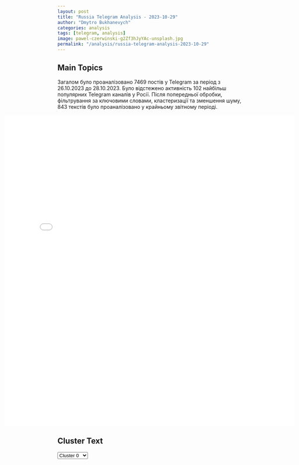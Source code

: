```yaml
---
layout: post
title: "Russia Telegram Analysis - 2023-10-29"
author: "Dmytro Bukhanevych"
categories: analysis
tags: [telegram, analysis]
image: pawel-czerwinski-g2Zf3hJyYAc-unsplash.jpg
permalink: "/analysis/russia-telegram-analysis-2023-10-29"
---
```

<style>
    /* Adjusting iframe-container styles */
    .wide-iframe-container {
        width: calc(100% + 30vw);  /* Extending the width */
        margin-left: -15vw;       /* Negative margin to push to the left */
        overflow: hidden;         /* In case the iframe content spills over */
    }
    .wide-iframe-container iframe {
        width: 100%;  /* Making the iframe take the full width of its container */
        border: none; /* Removing any borders from the iframe */
    }
    /* Toggle mechanism */
    .hidden {
        display: none;
    }
    .show-content-target:checked + .show-content {
        display: block;
    }
</style>
<h2>Main Topics</h2>
<p>Загалом було проаналізовано 7469 постів у Telegram за період з 26.10.2023 до 28.10.2023. Було відстежено активність 102 найбільш популярних Telegram каналів у Росії. Після попередньої обробки, фільтрування за ключовими словами, кластеризації та зменшення шуму, 843 текстів було проаналізовано у крайньому звітному періоді.</p>
<!-- Embedding Main Plotly Visualization -->
<div class="wide-iframe-container">
    <iframe src="{{site.baseurl}}/visualizations/2023-10-29/fig_topics_time.html" height="850"></iframe>
</div>
<h2>Cluster Text</h2>
<!-- Dropdown to select a cluster -->
<select id="clusterSelector" onchange="displayClusterText()">
<option value="0">Cluster 0</option><option value="1">Cluster 1</option><option value="2">Cluster 2</option><option value="3">Cluster 3</option><option value="4">Cluster 4</option><option value="5">Cluster 5</option><option value="6">Cluster 6</option><option value="7">Cluster 7</option><option value="8">Cluster 8</option><option value="9">Cluster 9</option><option value="10">Cluster 10</option><option value="11">Cluster 11</option><option value="12">Cluster 12</option><option value="13">Cluster 13</option>
</select>
<!-- Display area for the selected cluster's text -->
<div id="clusterTextDisplay" class="hidden"></div>
<script type="text/javascript">
    var clusterDetails = {"0": "<b>Total Posts:</b> 148<br><b>Date:</b> 2023-10-28 15:43:06+00:00<br><b>Author:</b> swodki<br><b>Link:</b> https://t.me/s/swodki/316280<br><b>Subscribers:</b> 261200<br><b>Text:</b> \u0422\u0435\u043a\u0441\u0442: \ud83c\uddfa\ud83c\udde6\u2694\ufe0f\ud83c\uddf7\ud83c\uddfa \u0411\u043e\u0438 \u0443 \u0420\u0430\u0431\u043e\u0442\u0438\u043d\u043e: \u0430\u0440\u043c\u0438\u044f \u0420\u043e\u0441\u0441\u0438\u0438 \u043e\u0442\u0440\u0430\u0436\u0430\u0435\u0442 \u043d\u0430\u0441\u0442\u0443\u043f\u043b\u0435\u043d\u0438\u0435 \u0432\u0440\u0430\u0433\u0430\u27a8 \u0412\u0421\u0423 \u043f\u0440\u0438 \u043f\u043e\u0434\u0434\u0435\u0440\u0436\u043a\u0435 \u0430\u0440\u0442\u0438\u043b\u043b\u0435\u0440\u0438\u0438 \u043f\u0440\u043e\u0434\u043e\u043b\u0436\u0430\u044e\u0442 \u0430\u0442\u0430\u043a\u0438 \u043d\u0430 \u043d\u0430\u0448\u0438 \u043f\u043e\u0437\u0438\u0446\u0438\u0438 \u0432 \u0440\u0430\u0439\u043e\u043d\u0435 \u0420\u0430\u0431\u043e\u0442\u0438\u043d\u043e. \u27a8 \u041f\u0440\u043e\u0442\u0438\u0432\u043d\u0438\u043a \u0441\u0435\u0433\u043e\u0434\u043d\u044f \u0441\u043d\u043e\u0432\u0430 \u0434\u0435\u0439\u0441\u0442\u0432\u0443\u0435\u0442 \u0432 \u043e\u0441\u043d\u043e\u0432\u043d\u043e\u043c \u043c\u0430\u043b\u044b\u043c\u0438 \u0433\u0440\u0443\u043f\u043f\u0430\u043c\u0438 \u043f\u0440\u0438 \u043f\u043e\u0434\u0434\u0435\u0440\u0436\u043a\u0435 \u0430\u0440\u0442\u0438\u043b\u043bt\u0440\u0438\u0438 \u0438 \u0431\u0440\u043e\u043d\u0435\u0442\u0435\u0445\u043d\u0438\u043a\u0438, \u043f\u043e\u0441\u044b\u043b\u0430\u044f \u0448\u0442\u0443\u0440\u043c\u043e\u0432\u0438\u043a\u043e\u0432 \u0432 \u0430\u0442\u0430\u043a\u0443 \u043d\u0430 \u043e\u043a\u043e\u043f\u044b \u043f\u043e\u043b\u043a\u043e\u0432 \u042e\u0412\u041e.\u27a8 \u0411\u043e\u0438 \u043d\u0435 \u043f\u0440\u0435\u043a\u0440\u0430\u0449\u0430\u044e\u0442\u0441\u044f, \u043f\u043e\u0434\u0440\u043e\u0431\u043d\u0435\u0435 \u0440\u0430\u0441\u0441\u043a\u0430\u0436\u0435\u043c \u0432 \u0431\u043b\u0438\u0436\u0430\u0439\u0448\u0435\u0439 \u0441\u0432\u043e\u0434\u043a\u0435.\u27a8 \u0412 \u0440\u0430\u0439\u043e\u043d\u0435 \u041d\u043e\u0432\u043e\u043f\u0440\u043e\u043a\u043e\u043f\u043e\u0432\u043a\u0438 \u0438 \u0412\u0435\u0440\u0431\u043e\u0432\u043e\u0433\u043e \u0442\u0430\u043a\u0436\u0435 \u0431\u043e\u0438 \u0441 \u043c\u0430\u043b\u044b\u043c\u0438 \u0448\u0442\u0443\u0440\u043c\u043e\u0432\u044b\u043c\u0438 \u0433\u0440\u0443\u043f\u043f\u0430\u043c\u0438 \u0412\u0421\u0423, \u043d\u0430\u0448\u0438 \u043c\u043e\u0442\u043e\u0441\u0442\u0440\u0435\u043b\u043a\u0438 \u0438 \u0434\u0435\u0441\u0430\u043d\u0442 \u043e\u0442\u0440\u0430\u0436\u0430\u044e\u0442 \u0430\u0442\u0430\u043a\u0438.", "1": "<b>Total Posts:</b> 16<br><b>Date:</b> 2023-10-28 03:40:08+00:00<br><b>Author:</b> swodki<br><b>Link:</b> https://t.me/s/swodki/316103<br><b>Subscribers:</b> 261200<br><b>Text:</b> \u0422\u0435\u043a\u0441\u0442: \u041a 25 \u0433\u043e\u0434\u0430\u043c \u043a\u043e\u043b\u043e\u043d\u0438\u0438 \u0441\u0442\u0440\u043e\u0433\u043e\u0433\u043e \u0440\u0435\u0436\u0438\u043c\u0430 \u043f\u0440\u0438\u0433\u043e\u0432\u043e\u0440\u0438\u043b\u0438 \u0441\u0430\u043d\u0438\u0442\u0430\u0440\u0430 \u0437\u0430\u043f\u0440\u0435\u0449\u0451\u043d\u043d\u043e\u0433\u043e \u043d\u0430\u0446\u0431\u0430\u0442\u0430 \u00ab\u0410\u0437\u043e\u0432\u00bb, \u043a\u043e\u0442\u043e\u0440\u044b\u0439 \u0440\u0430\u0441\u0441\u0442\u0440\u0435\u043b\u044f\u043b \u043c\u0438\u0440\u043d\u043e\u0433\u043e \u0436\u0438\u0442\u0435\u043b\u044f \u041c\u0430\u0440\u0438\u0443\u043f\u043e\u043b\u044f.\u041f\u0440\u043e\u0448\u043b\u043e\u0439 \u0432\u0435\u0441\u043d\u043e\u0439 \u0415\u0432\u0433\u0435\u043d\u0438\u0439 \u0421\u0430\u0432\u0435\u043b\u044c\u0435\u0432 \u0443\u0431\u0438\u043b \u0431\u0435\u0437\u043e\u0440\u0443\u0436\u043d\u043e\u0433\u043e \u043c\u0443\u0436\u0447\u0438\u043d\u0443: \u0432 \u0412\u0421\u0423 \u0441\u043e\u043e\u0431\u0449\u0438\u043b\u0438, \u0447\u0442\u043e \u043e\u043d \u044f\u043a\u043e\u0431\u044b \u0437\u0430\u043d\u0438\u043c\u0430\u0435\u0442\u0441\u044f \u043a\u043e\u0440\u0440\u0435\u043a\u0442\u0438\u0440\u043e\u0432\u043a\u043e\u0439 \u043e\u0433\u043d\u044f \u0438 \u0441\u0431\u043e\u0440\u043e\u043c \u0438\u043d\u0444\u043e\u0440\u043c\u0430\u0446\u0438\u0438 \u0434\u043b\u044f \u0412\u0421 \u0420\u0424.\u00ab\u042f \u0432\u044b\u043f\u043e\u043b\u043d\u0438\u043b \u043f\u0440\u0438\u043a\u0430\u0437 \u0438 \u043e\u0442\u043a\u0440\u044b\u043b \u043f\u043e \u043d\u0435\u043c\u0443 \u043e\u0433\u043e\u043d\u044c, \u043d\u0430\u0432\u0441\u043a\u0438\u0434\u043a\u0443 \u0442\u0440\u0438 \u2014 \u043f\u044f\u0442\u044c \u0432\u044b\u0441\u0442\u0440\u0435\u043b\u043e\u0432\u00bb, \u2014 \u0441\u043a\u0430\u0437\u0430\u043b \u0421\u0430\u0432\u0435\u043b\u044c\u0435\u0432.\u0411\u043e\u0435\u0432\u0438\u043a \u0441\u0432\u043e\u044e \u0432\u0438\u043d\u0443 \u043f\u0440\u0438\u0437\u043d\u0430\u043b \u0438 \u0440\u0430\u0441\u043a\u0430\u044f\u043b\u0441\u044f.\ud83d\udfe9 RT \u043d\u0430 \u0440\u0443\u0441\u0441\u043a\u043e\u043c", "2": "<b>Total Posts:</b> 126<br><b>Date:</b> 2023-10-28 08:58:55+00:00<br><b>Author:</b> epoddubny<br><b>Link:</b> https://t.me/s/epoddubny/17911<br><b>Subscribers:</b> 776500<br><b>Text:</b> \u0422\u0435\u043a\u0441\u0442: \u041d\u0435 \u043f\u043e\u043b\u043d\u043e\u0446\u0435\u043d\u043d\u0430\u044f \u043d\u0430\u0437\u0435\u043c\u043d\u0430\u044f \u043e\u043f\u0435\u0440\u0430\u0446\u0438\u044f, \u0430 \u043d\u043e\u0432\u044b\u0439, \u0431\u043e\u043b\u0435\u0435 \u043c\u0430\u0441\u0448\u0442\u0430\u0431\u043d\u044b\u0439, \u0440\u0435\u0439\u0434 \u0432\u0433\u043b\u0443\u0431\u044c \u0442\u0435\u0440\u0440\u0438\u0442\u043e\u0440\u0438\u0438 \u0413\u0430\u0437\u044b, - \u0442\u0430\u043a \u0430\u0440\u043c\u0438\u044f \u043e\u0431\u043e\u0440\u043e\u043d\u044b \u0418\u0437\u0440\u0430\u0438\u043b\u044f \u043e\u0445\u0430\u0440\u0430\u043a\u0442\u0435\u0440\u0438\u0437\u043e\u0432\u0430\u043b\u0430 \u0441\u0432\u043e\u0438 \u0434\u0435\u0439\u0441\u0442\u0432\u0438\u044f \u043c\u0438\u043d\u0443\u0432\u0448\u0435\u0439 \u043d\u043e\u0447\u044c\u044e. \u041d\u0430 \u0443\u0434\u0430\u0447\u0443? \u041d\u0430 \u0441\u0430\u043c\u043e\u043c \u0434\u0435\u043b\u0435 \u0438\u0437\u0440\u0430\u0438\u043b\u044c\u0442\u044f\u043d\u0435 \u043f\u0440\u043e\u0432\u0435\u043b\u0438 \u0440\u0430\u0437\u0432\u0435\u0434\u043a\u0443 \u0431\u043e\u0435\u043c \u0441 \u0433\u043e\u0442\u043e\u0432\u043d\u043e\u0441\u0442\u044c\u044e \u0440\u0430\u0437\u0432\u0438\u0432\u0430\u0442\u044c \u0443\u0441\u043f\u0435\u0445. \u041d\u043e \u0441\u0443\u0434\u044f \u043f\u043e \u043d\u043e\u0432\u043e\u0439 \u0438\u043d\u0444\u043e\u0440\u043c\u0430\u0446\u0438\u0438 \u0443\u0441\u043f\u0435\u0445\u0430 \u043d\u0435 \u0431\u044b\u043b\u043e. \u0412\u0441\u0435 \u043e\u0433\u043d\u0435\u0432\u043e\u0435 \u0432\u043e\u0437\u0434\u0435\u0439\u0441\u0442\u0432\u0438\u0435 \u0422\u0435\u043b\u044c-\u0410\u0432\u0438\u0432\u0430 \u043f\u043e\u0441\u043b\u0435\u0434\u043d\u0438\u0445 \u043d\u0435\u0434\u0435\u043b\u044c \u043d\u0430\u043d\u0435\u0441\u043b\u043e \u043e\u0433\u0440\u043e\u043c\u043d\u044b\u0439 \u0443\u0449\u0435\u0440\u0431 \u043f\u0430\u043b\u0435\u0441\u0442\u0438\u043d\u0446\u0430\u043c, \u043d\u043e \u043d\u0435 \u043b\u0438\u0448\u0438\u043b\u043e \u0431\u043e\u0435\u0432\u043e\u0433\u043e \u043f\u043e\u0442\u0435\u043d\u0446\u0438\u0430\u043b\u0430 \u0425\u0410\u041c\u0410\u0421. \u041d\u0430 \u043a\u0430\u0434\u0440\u0430\u0445, \u0440\u0430\u0441\u043f\u0440\u043e\u0441\u0442\u0440\u0430\u043d\u0451\u043d\u043d\u044b\u0445 \u0426\u0410\u0425\u0410\u041b, - \u0442\u0430\u043d\u043a\u0438 \u0438 \u0431\u0440\u043e\u043d\u0435\u0442\u0435\u0445\u043d\u0438\u043a\u0430, \u0433\u043e\u0442\u043e\u0432\u044b\u0435 \u0432\u043e\u0439\u0442\u0438 \u043d\u0430 \u0442\u0435\u0440\u0440\u0438\u0442\u043e\u0440\u0438\u044e \u0430\u043d\u043a\u043b\u0430\u0432\u0430. \u0420\u0443\u043a\u043e\u0432\u043e\u0434\u0441\u0442\u0432\u043e \u0434\u0432\u0438\u0436\u0435\u043d\u0438\u044f \u0425\u0410\u041c\u0410\u0421 \u0443\u0442\u0432\u0435\u0440\u0436\u0434\u0430\u0435\u0442, \u0447\u0442\u043e \u043f\u043b\u0430\u043d\u044b \u0410\u041e\u0418 \u0431\u044b\u043b\u0438 \u0441\u043e\u0440\u0432\u0430\u043d\u044b, \u0430 \u043f\u043e\u043f\u044b\u0442\u043a\u0430 \u0430\u0442\u0430\u043a\u043e\u0432\u0430\u0442\u044c \u0413\u0430\u0437\u0443 \u0441 \u0442\u0440\u0451\u0445 \u0441\u0442\u043e\u0440\u043e\u043d \u043f\u0440\u043e\u0432\u0430\u043b\u0438\u043b\u0430\u0441\u044c. \u0418\u0437\u0440\u0430\u0438\u043b\u044c\u0441\u043a\u0438\u0435 \u043f\u043e\u0434\u0440\u0430\u0437\u0434\u0435\u043b\u0435\u043d\u0438\u044f \u043f\u043e\u043f\u0430\u043b\u0438 \u0432 \u0437\u0430\u0441\u0430\u0434\u0443 \u043f\u0430\u043b\u0435\u0441\u0442\u0438\u043d\u0441\u043a\u043e\u0433\u043e \u0441\u043e\u043f\u0440\u043e\u0442\u0438\u0432\u043b\u0435\u043d\u0438\u044f \u0438 \u0432\u044b\u043d\u0443\u0436\u0434\u0435\u043d\u044b \u0431\u044b\u043b\u0438 \u043e\u0442\u0441\u0442\u0443\u043f\u0438\u0442\u044c \u0437\u0430 \u043f\u0440\u0435\u0434\u0435\u043b\u044b \u0441\u0435\u043a\u0442\u043e\u0440\u0430 \u0413\u0430\u0437\u0430. \u0415\u0441\u0442\u044c \u043f\u043e\u043b\u0443\u043f\u0440\u0443\u0444 @epoddubny", "3": "<b>Total Posts:</b> 15<br><b>Date:</b> 2023-10-28 14:00:00+00:00<br><b>Author:</b> bbbreaking<br><b>Link:</b> https://t.me/s/bbbreaking/168490<br><b>Subscribers:</b> 1560000<br><b>Text:</b> \u0422\u0435\u043a\u0441\u0442: \u26a1\ufe0f5000 \u0430\u043c\u0435\u0440\u0438\u043a\u0430\u043d\u0441\u043a\u0438\u0445 \u0441\u043e\u043b\u0434\u0430\u0442 \u0443\u0447\u0430\u0441\u0442\u0432\u043e\u0432\u0430\u043b\u0438 \u0432 \u043d\u0430\u0437\u0435\u043c\u043d\u043e\u0439 \u043e\u043f\u0435\u0440\u0430\u0446\u0438\u0438 \u0418\u0437\u0440\u0430\u0438\u043b\u044f \u043f\u0440\u043e\u0442\u0438\u0432 \u0413\u0430\u0437\u044b \u0432 \u043f\u044f\u0442\u043d\u0438\u0446\u0443 \u2014 \u0438\u0440\u0430\u043d\u0441\u043a\u043e\u0435 \u0430\u0433\u0435\u043d\u0442\u0441\u0442\u0432\u043e \u0422asnim \u0441\u043e \u0441\u0441\u044b\u043b\u043a\u043e\u0439 \u043d\u0430 \u0438\u0441\u0442\u043e\u0447\u043d\u0438\u043a", "4": "<b>Total Posts:</b> 89<br><b>Date:</b> 2023-10-28 11:19:15+00:00<br><b>Author:</b> lentachold<br><b>Link:</b> https://t.me/s/lentachold/66257<br><b>Subscribers:</b> 413800<br><b>Text:</b> \u0422\u0435\u043a\u0441\u0442: \u0414\u0443\u0434\u044c \u043f\u043e\u043e\u0431\u0449\u0430\u043b\u0441\u044f \u0441 \u043f\u0435\u0432\u0438\u0446\u0435\u0439 \u0412\u0438\u043a\u043e\u0439 \u0426\u044b\u0433\u0430\u043d\u043e\u0432\u043e\u0439 \u0438 \u0435\u0451 \u043c\u0443\u0436\u0435\u043c, \u0438 \u044d\u0442\u043e 3,5 \u0447\u0430\u0441\u0430 \u043a\u043e\u043d\u0446\u0435\u043d\u0442\u0440\u0438\u0440\u043e\u0432\u0430\u043d\u043d\u043e\u0433\u043e \u043a\u043e\u043d\u0441\u043f\u0438\u0440\u043e\u043b\u043e\u0433\u0438\u0447\u0435\u0441\u043a\u043e\u0433\u043e \u043a\u0440\u0438\u043d\u0436\u0430. \u0421\u044d\u043a\u043e\u043d\u043e\u043c\u0438\u043b\u0438 \u0432\u0430\u043c \u0432\u0440\u0435\u043c\u044f \u0438 \u0441\u043e\u0431\u0440\u0430\u043b\u0438 \u043e\u0441\u043d\u043e\u0432\u043d\u044b\u0435, \u0442\u0430\u043a \u0441\u043a\u0430\u0437\u0430\u0442\u044c, \u0442\u0435\u0437\u0438\u0441\u044b:\u25aa\ufe0f\u0420\u0443\u0441\u0441\u043a\u0438\u0439 \u2014 \u044d\u0442\u043e \u043d\u0435 \u043d\u0430\u0446\u0438\u043e\u043d\u0430\u043b\u044c\u043d\u043e\u0441\u0442\u044c, \u0430 \u0434\u0443\u0445;\u25aa\ufe0f\u0412\u043e\u0439\u043d\u0430 \u043e\u0447\u0438\u0449\u0430\u0435\u0442;\u25aa\ufe0f\u0412\u043e\u0439\u043d\u0443 \u043d\u0435 \u043d\u0443\u0436\u043d\u043e \u0431\u044b\u043b\u043e \u043d\u0430\u0447\u0438\u043d\u0430\u0442\u044c, \u041f\u0443\u0442\u0438\u043d\u0430 \u043f\u043e\u0434\u0441\u0442\u0430\u0432\u0438\u043b\u0438;\u25aa\ufe0f\u041f\u0443\u0442\u0438\u043d \u0443\u0436\u0435 \u043d\u0438\u0447\u0435\u0433\u043e \u043d\u0435 \u0440\u0435\u0448\u0430\u0435\u0442, \u0443\u0436\u0435 \u0440\u0430\u0431\u043e\u0442\u0430\u044e\u0442 \u0411\u043e\u0433 \u0438 \u0421\u0430\u0442\u0430\u043d\u0430;\u25aa\ufe0f\u0420\u0435\u043f\u0442\u0438\u043e\u043b\u0438\u0434\u044b \u0438\u0437 \u041c\u0438\u0440\u043e\u0432\u043e\u0433\u043e \u043f\u0440\u0430\u0432\u0438\u0442\u0435\u043b\u044c\u0441\u0442\u0432\u0430 \u0443\u0436\u0435 \u0441\u0440\u0435\u0434\u0438 \u043d\u0430\u0441;\u25aa\ufe0f\u0412\u0441\u0435 \u043c\u044b \u043f\u0435\u0448\u043a\u0438 \u043c\u0438\u0440\u043e\u0432\u043e\u0433\u043e \u043f\u0440\u0430\u0432\u0438\u0442\u0435\u043b\u044c\u0441\u0442\u0432\u0430;\u25aa\ufe0f\u0412\u0441\u0451 \u0441\u0435\u0439\u0447\u0430\u0441 \u043f\u0440\u043e\u0438\u0441\u0445\u043e\u0434\u0438\u0442 \u043f\u043e \u043f\u043b\u0430\u043d\u0443 \u0441\u0430\u0442\u0430\u043d\u0438\u043d\u0441\u043a\u043e\u0433\u043e \u0437\u0430\u0433\u043e\u0432\u043e\u0440\u0430;\u25aa\ufe0f\u0412\u0441\u0451 \u0438\u0434\u0451\u0442 \u043f\u043e \u043f\u043b\u0430\u043d\u0443 \u0414\u0430\u043b\u043b\u0435\u0441\u0430;\u25aa\ufe0f\u0420\u043e\u0441\u0441\u0438\u044f \u0432\u0435\u0434\u0451\u0442 \u0432 \u0423\u043a\u0440\u0430\u0438\u043d\u0435 \u00ab\u0437\u0430\u0447\u0438\u0441\u0442\u043a\u0443 \u0442\u0435\u0440\u0440\u0438\u0442\u043e\u0440\u0438\u0438 \u0434\u043b\u044f \u041d\u043e\u0432\u043e\u0433\u043e \u0418\u0435\u0440\u0443\u0441\u0430\u043b\u0438\u043c\u0430\u00bb \u043f\u043e \u0440\u0435\u0448\u0435\u043d\u0438\u044e \u041c\u0438\u0440\u043e\u0432\u043e\u0433\u043e \u043f\u0440\u0430\u0432\u0438\u0442\u0435\u043b\u044c\u0441\u0442\u0432\u0430. \u0417\u0430\u0442\u0435\u043c \u0432 \u0411\u0430\u0445\u043c\u0443\u0442 \u043f\u0435\u0440\u0435\u0441\u0435\u043b\u044f\u0442\u0441\u044f \u0435\u0432\u0440\u0435\u0438 \u0438\u0437 \u0418\u0437\u0440\u0430\u0438\u043b\u044f, \u0442\u0430\u043a \u043a\u0430\u043a \u0442\u0430\u043c \u0438\u043c \u043c\u0430\u043b\u043e \u043c\u0435\u0441\u0442\u0430;\u25aa\ufe0f\u0412 \u00abMein kampf\u00bb \u0435\u0441\u0442\u044c \u0438\u043d\u0442\u0435\u0440\u0435\u0441\u043d\u044b\u0435 \u0448\u0442\u0443\u043a\u0438, \u043a\u043e\u0442\u043e\u0440\u044b\u0435 \u0432\u044b\u0440\u0435\u0437\u0430\u043b\u0438;\u25aa\ufe0f\u0412\u0430\u043b\u0435\u0440\u0438\u0439 \u041c\u0435\u043b\u0430\u0434\u0437\u0435, \u0410\u043b\u0435\u043a\u0441\u0430\u043d\u0434\u0440 \u0420\u0435\u0432\u0432\u0430 \u2014 \u043d\u0435\u0447\u0438\u0441\u0442\u044c. \u041e\u043b\u0435\u0433 \u0413\u0430\u0437\u043c\u0430\u043d\u043e\u0432 \u0442\u043e\u0436\u0435;\u25aa\ufe0f\u041b\u043e\u0433\u043e\u0442\u0438\u043f Apple \u043e\u0442\u0441\u044b\u043b\u0430\u0435\u0442 \u043a \u043d\u0430\u0434\u043a\u0443\u0448\u0435\u043d\u043d\u043e\u043c\u0443 \u044f\u0431\u043b\u043e\u043a\u0443 \u0438\u0437 \u042d\u0434\u0435\u043c\u0430;\u25aa\ufe0f\u0413\u0438\u0440\u043a\u0438\u043d\u0430 \u043f\u043e\u0441\u0430\u0434\u0438\u043b\u0438 \u0432 \u0442\u044e\u0440\u044c\u043c\u0443 \u00ab\u043d\u0430 \u043f\u0435\u0440\u0435\u0434\u0435\u0440\u0436\u043a\u0443\u00bb;\u25aa\ufe0f\u0412\u0435\u0440\u0430 \u0441\u0438\u043b\u044c\u043d\u0435\u0435 \u043b\u043e\u0433\u0438\u043a\u0438;\u25aa\ufe0f\u0417\u0430 \u0442\u0443 \u0440\u0435\u0432\u043e\u043b\u044e\u0446\u0438\u044e, \u0437\u0430 \u0443\u0431\u0438\u0439\u0441\u0442\u0432\u043e \u0446\u0430\u0440\u044f \u043c\u044b \u0432\u0441\u0435 \u0432\u0438\u043d\u043e\u0432\u0430\u0442\u044b, \u0447\u0442\u043e \u043f\u0443\u0441\u0442\u0438\u043b\u0438 \u0441\u044e\u0434\u0430 \u0441\u0430\u0442\u0430\u043d\u0438\u0441\u0442\u043e\u0432 \u0441 \u0441\u0435\u0440\u043f\u043e\u043c \u0438 \u043c\u043e\u043b\u043e\u0442\u043e\u043c;\u25aa\ufe0f\u041a\u0443\u0432\u0430\u043b\u0434\u0430 \u2014 \u043d\u043e\u0440\u043c \u0441\u0438\u043c\u0432\u043e\u043b;\u25aa\ufe0f\u0427\u0438\u043a\u0430\u0442\u0438\u043b\u043e \u0431\u0440\u0430\u0442\u044c \u0432 \u0430\u0440\u043c\u0438\u044e \u043f\u043b\u043e\u0445\u043e, \u0430 \u0437\u0435\u043a\u043e\u0432 \u2014 \u0445\u043e\u0440\u043e\u0448\u043e;\u25aa\ufe0f\u0420\u043e\u0441\u0441\u0438\u0438 \u043d\u0443\u0436\u043d\u0430 \u0438\u0434\u0435\u043e\u043b\u043e\u0433\u0438\u044f, \u043e\u0441\u043d\u043e\u0432\u0430\u043d\u043d\u0430\u044f \u043d\u0430 \u0440\u0435\u043b\u0438\u0433\u0438\u0438 \u0438 \u0437\u0430\u043f\u043e\u0432\u0435\u0434\u044f\u0445;\u25aa\ufe0f\u041f\u0440\u0438\u0433\u043e\u0436\u0438\u043d \u0426\u044b\u0433\u0430\u043d\u043e\u0432\u044b\u043c \u043d\u0435 \u0441\u0438\u043c\u043f\u0430\u0442\u0438\u0447\u0435\u043d, \u043d\u043e \u043f\u0435\u0441\u043d\u0438 \u043f\u0440\u043e \u0427\u0412\u041a \u0412\u0430\u0433\u043d\u0435\u0440\u0430 \u043e\u043d\u0438 \u043f\u0438\u0441\u0430\u043b\u0438 \u0441 \u0443\u0434\u043e\u0432\u043e\u043b\u044c\u0441\u0442\u0432\u0438\u0435\u043c;\u25aa\ufe0f\u0426\u044b\u0433\u0430\u043d\u043e\u0432\u044b \u043f\u0440\u043e\u0442\u0438\u0432 \u043f\u043e\u043f\u0440\u0430\u0432\u043e\u043a \u0432 \u041a\u043e\u043d\u0441\u0442\u0438\u0442\u0443\u0446\u0438\u044e, \u043d\u043e \u043a\u0430\u0436\u0434\u044b\u0439 \u0434\u0435\u043d\u044c \u043c\u043e\u043b\u044f\u0442\u0441\u044f \u0437\u0430 \u0437\u0434\u043e\u0440\u043e\u0432\u044c\u0435 \u041f\u0443\u0442\u0438\u043d\u0430;\u25aa\ufe0f\u041a\u043e\u043d\u0441\u0442\u0438\u0442\u0443\u0446\u0438\u044e \u0420\u043e\u0441\u0441\u0438\u0438 \u043d\u0430\u043f\u0438\u0441\u0430\u043b\u0438 \u0430\u043c\u0435\u0440\u0438\u043a\u0430\u043d\u0446\u044b;\u25aa\ufe0f\u041f\u0443\u0442\u0438\u043d\u0443 \u043d\u0443\u0436\u043d\u043e \u0431\u043e\u043b\u044c\u0448\u0435 \u0434\u0443\u043c\u0430\u0442\u044c \u043e \u043d\u0430\u0440\u043e\u0434\u0435;\u25aa\ufe0f\u0421\u043c\u0435\u043d\u0430 \u043f\u043e\u043b\u0430 \u044d\u0442\u043e \u0441\u043e\u0434\u043e\u043c\u0438\u044f;\u25aa\ufe0f\u0427\u0435\u043b\u043e\u0432\u0435\u043a \u043d\u0435 \u0440\u043e\u0436\u0434\u0430\u0435\u0442\u0441\u044f \u0434\u043b\u044f \u0441\u0447\u0430\u0441\u0442\u044c\u044f. \u0421\u0447\u0430\u0441\u0442\u044c\u0435 \u2014 \u044d\u0442\u043e \u043d\u0430\u0439\u0442\u0438 \u0447\u0430\u0441\u0442\u0438\u0446\u0443 \u0411\u043e\u0433\u0430 \u0432 \u0441\u0432\u043e\u0451\u043c \u0441\u0435\u0440\u0434\u0446\u0435;\u25aa\ufe0f\u0423\u0431\u0438\u0439\u0441\u0442\u0432\u043e \u041a\u0435\u043d\u043d\u0435\u0434\u0438 \u0438 \u0442\u0435\u0440\u0430\u043a\u0442 9/11 \u043e\u0440\u0433\u0430\u043d\u0438\u0437\u043e\u0432\u0430\u043b\u0438 \u0441\u0430\u043c\u0438 \u0421\u0428\u0410;\u25aa\ufe0f\u0418\u0437\u0440\u0430\u0438\u043b\u044c \u043f\u043e\u0437\u0432\u043e\u043b\u0438\u043b \u0425\u0410\u041c\u0410\u0421 \u043d\u0430\u043f\u0430\u0441\u0442\u044c \u043d\u0430 \u0441\u0435\u0431\u044f, \u0447\u0442\u043e\u0431\u044b \u043f\u043e\u0442\u043e\u043c \u0443\u043d\u0438\u0447\u0442\u043e\u0436\u0438\u0442\u044c \u0425\u0410\u041c\u0410\u0421;\u25aa\ufe0f\u0412\u0441\u0435 \u0434\u043e\u043b\u0436\u043d\u044b \u043f\u043e\u043a\u0430\u044f\u0442\u044c\u0441\u044f, \u0434\u0430\u0436\u0435 \u041f\u0443\u0442\u0438\u043d;\u0418 \u043b\u0443\u0447\u0448\u0435\u0435:\u25aa\ufe0f\u00ab\u041f\u0443\u0442\u0438\u043d\u0430 \u043d\u0435 \u0432\u044b\u0431\u0438\u0440\u0430\u044e\u0442, \u0441 \u043d\u0438\u043c \u0436\u0438\u0432\u0443\u0442 \u0438 \u0443\u043c\u0438\u0440\u0430\u044e\u0442\u00bb;\u25aa\ufe0f\u041d\u0430\u0434\u043e \u0436\u0438\u0442\u044c \u043f\u043e \u0441\u043e\u0432\u0435\u0441\u0442\u0438, \u0430 \u043d\u0435 \u043f\u043e \u0437\u0430\u043a\u043e\u043d\u0443;\u25aa\ufe0f\u0412 \u043a\u043e\u043d\u0446\u0435 \u043f\u043e\u0431\u0435\u0434\u0438\u0442 \u0422\u0440\u0438\u0435\u0434\u0438\u043d\u0430\u044f \u0421\u0432\u044f\u0442\u0430\u044f \u0420\u0443\u0441\u044c \u043f\u043e\u0434 \u0437\u043d\u0430\u043c\u0451\u043d\u0430\u043c\u0438 \u0413\u043e\u0441\u043f\u043e\u0434\u0430 \u0411\u043e\u0433\u0430;\u25aa\ufe0f\u00ab\u0414\u0430\u0436\u0435 \u0435\u0441\u043b\u0438 \u043c\u043d\u043e\u0433\u0438\u0435 \u0441\u0447\u0438\u0442\u0430\u044e\u0442 \u043d\u0430\u0441 \u0441\u0443\u043c\u0430\u0441\u0448\u0435\u0434\u0448\u0438\u043c\u0438 \u2013 \u044d\u0442\u043e \u0445\u043e\u0440\u043e\u0448\u0430\u044f \u043e\u0446\u0435\u043d\u043a\u0430, \u044d\u0442\u043e \u043f\u0440\u0430\u0432\u0438\u043b\u044c\u043d\u0430\u044f \u043e\u0446\u0435\u043d\u043a\u0430, \u043f\u043e\u0442\u043e\u043c\u0443 \u0447\u0442\u043e \u043c\u0438\u0440 \u0442\u0430\u043a \u0443\u0441\u0442\u0440\u043e\u0435\u043d \u043f\u043e\u0441\u043b\u0435 \u0440\u0430\u0441\u043f\u044f\u0442\u0438\u044f \u0425\u0440\u0438\u0441\u0442\u0430, \u0432\u0441\u0451 \u0442\u0430\u043a \u0438 \u043f\u043e\u0432\u0442\u043e\u0440\u044f\u0435\u0442\u0441\u044f\u00bb.", "5": "<b>Total Posts:</b> 25<br><b>Date:</b> 2023-10-28 22:46:02+00:00<br><b>Author:</b> rusbrief<br><b>Link:</b> https://t.me/s/rusbrief/169126<br><b>Subscribers:</b> 492800<br><b>Text:</b> \u0422\u0435\u043a\u0441\u0442: \u041b\u0443\u043a\u0430\u0448\u0435\u043d\u043a\u043e \u0437\u0430\u044f\u0432\u0438\u043b \u043e \u043f\u0440\u043e\u0432\u0430\u043b\u0435 \u0440\u043e\u0441\u0441\u0438\u0439\u0441\u043a\u043e\u0433\u043e \u043d\u0430\u0441\u0442\u0443\u043f\u043b\u0435\u043d\u0438\u044f \u043d\u0430 \u0410\u0432\u0434\u0435\u0435\u0432\u043a\u0443. \u041f\u043e \u0435\u0433\u043e \u043e\u0446\u0435\u043d\u043a\u0435, \u0441\u0435\u0439\u0447\u0430\u0441 \u043d\u0430 \u0444\u0440\u043e\u043d\u0442\u0435 \u043f\u0430\u0442\u043e\u0432\u0430\u044f \u0441\u0438\u0442\u0443\u0430\u0446\u0438\u044f. \u0422\u0435\u043c \u043d\u0435 \u043c\u0435\u043d\u0435\u0435, \u0423\u043a\u0440\u0430\u0438\u043d\u0430, \u043a\u0430\u043a \u043f\u043e\u043b\u0430\u0433\u0430\u0435\u0442 \u041b\u0443\u043a\u0430\u0448\u0435\u043d\u043a\u043e, \u0431\u0443\u0434\u0435\u0442 \u0432\u044b\u043d\u0443\u0436\u0434\u0435\u043d\u0430 \u0441\u043e\u0433\u043b\u0430\u0441\u0438\u0442\u044c\u0441\u044f \u043d\u0430 \u043f\u0435\u0440\u0435\u0433\u043e\u0432\u043e\u0440\u044b \u0441 \u0420\u0424. \u00ab\u041d\u0438\u043a\u0442\u043e \u043d\u0435 \u043c\u043e\u0436\u0435\u0442 \u043d\u0438\u0447\u0435\u0433\u043e \u0441\u0434\u0435\u043b\u0430\u0442\u044c. \u0423\u043a\u0440\u0430\u0438\u043d\u0446\u044b \u043f\u043e\u043f\u0440\u043e\u0431\u043e\u0432\u0430\u043b\u0438 \u043a\u043e\u043d\u0442\u0440\u043d\u0430\u0441\u0442\u0443\u043f \u2013 \u043d\u0435 \u043f\u043e\u043b\u0443\u0447\u0438\u043b\u043e\u0441\u044c . \u041d\u0435\u0434\u0430\u0432\u043d\u043e \u0432 \u0440\u0430\u0439\u043e\u043d\u0435 \u0410\u0432\u0434\u0435\u0435\u0432\u043a\u0438 \u0420\u043e\u0441\u0441\u0438\u044f \u043f\u043e\u043f\u0440\u043e\u0431\u043e\u0432\u0430\u043b\u0430 \u043d\u0430\u0434\u0430\u0432\u0438\u0442\u044c. \u041f\u043e\u0433\u0438\u0431\u043b\u043e \u043d\u0435\u043c\u0430\u043b\u043e \u043b\u044e\u0434\u0435\u0439. \u041d\u0435 \u043f\u043e\u043b\u0443\u0447\u0438\u043b\u043e\u0441\u044c. \u0421\u0442\u043e\u044f\u0442 \u043b\u043e\u0431 \u0432 \u043b\u043e\u0431 \u043d\u0430\u0441\u043c\u0435\u0440\u0442\u044c, \u043e\u043a\u043e\u043f\u0430\u0432\u0448\u0438\u0441\u044c. \u0413\u0438\u0431\u043d\u0443\u0442 \u043b\u044e\u0434\u0438, \u043f\u0435\u0440\u0435\u043c\u0430\u043b\u044b\u0432\u0430\u044e\u0442\u0441\u044f. \u041d\u043e \u0420\u043e\u0441\u0441\u0438\u044f \u2013 \u044d\u0442\u043e 140 \u043c\u043b\u043d, \u0430 \u0442\u0430\u043c 20 \u043e\u0441\u0442\u0430\u0432\u0430\u043b\u043e\u0441\u044c \u043d\u0430 \u043d\u0430\u0447\u0430\u043b\u043e \u0432\u043e\u0439\u043d\u044b, \u0438 \u0432\u0441\u0435 \u0431\u0435\u0433\u0443\u0442, \u0431\u0435\u0433\u0443\u0442. \u0412\u043e\u0435\u0432\u0430\u0442\u044c \u043d\u0438\u043a\u0442\u043e \u043d\u0435 \u0445\u043e\u0447\u0435\u0442\u00bb, - \u0441\u043a\u0430\u0437\u0430\u043b \u041b\u0443\u043a\u0430\u0448\u0435\u043d\u043a\u043e. \u00ab\u0421 \u0423\u043a\u0440\u0430\u0438\u043d\u043e\u0439 \u0441\u043f\u0440\u0430\u0432\u0438\u043c\u0441\u044f. \u0412\u044b \u0432\u0438\u0434\u0438\u0442\u0435, \u043e\u043d\u0438 \u043c\u0435\u0447\u0443\u0442\u0441\u044f - \u0443\u043a\u0440\u0430\u0438\u043d\u0446\u044b. \u0418 \u0434\u0430\u0436\u0435 \u0435\u0441\u043b\u0438 \u0430\u043c\u0435\u0440\u0438\u043a\u0430\u043d\u0446\u044b \u0431\u0443\u0434\u0443\u0442 \u0438\u043c \u043f\u043e\u043c\u043e\u0433\u0430\u0442\u044c (\u043e\u043d\u0438 \u0443\u0436\u0435 \u043d\u0430\u043c\u0435\u043a\u0430\u044e\u0442 - \u043d\u0435 \u0431\u0435\u0441\u043f\u0440\u0435\u0434\u0435\u043b\u044c\u043d\u043e), \u0434\u0443\u043c\u0430\u044e, \u0447\u0442\u043e \u0443\u043c\u043d\u044b\u0445 \u043b\u044e\u0434\u0435\u0439 \u043d\u0435\u043c\u0430\u043b\u043e \u0432 \u0423\u043a\u0440\u0430\u0438\u043d\u0435. \u041d\u0430\u0434\u043e \u0441\u0430\u0434\u0438\u0442\u044c\u0441\u044f \u0437\u0430 \u0441\u0442\u043e\u043b \u043f\u0435\u0440\u0435\u0433\u043e\u0432\u043e\u0440\u043e\u0432 \u0438 \u0434\u043e\u0433\u043e\u0432\u0430\u0440\u0438\u0432\u0430\u0442\u044c\u0441\u044f. \u041f\u0435\u0440\u0435\u0433\u043e\u0432\u043e\u0440\u044b \u043e \u0447\u0435\u043c - \u043e \u0437\u0435\u043c\u043b\u0435 \u0438 \u043e \u043c\u0438\u0440\u0435. \u041a\u0438\u0435\u0432 \u0431\u0443\u0434\u0435\u0442 \u0441\u0442\u0430\u0432\u0438\u0442\u044c \u0432\u043e\u043f\u0440\u043e\u0441\u044b \u043f\u043e \u0412\u043e\u0441\u0442\u043e\u0447\u043d\u043e\u0439 \u0423\u043a\u0440\u0430\u0438\u043d\u0435, \u0414\u043e\u043d\u0431\u0430\u0441\u0441\u0443, \u041a\u0440\u044b\u043c\u0443, \u043d\u043e \u0437\u0430 \u0441\u0442\u043e\u043b\u043e\u043c \u043f\u0435\u0440\u0435\u0433\u043e\u0432\u043e\u0440\u043e\u0432\u00bb, - \u0441\u043a\u0430\u0437\u0430\u043b \u043f\u0440\u0435\u0437\u0438\u0434\u0435\u043d\u0442 \u0411\u0435\u043b\u0430\u0440\u0443\u0441\u0438.", "6": "<b>Total Posts:</b> 17<br><b>Date:</b> 2023-10-28 03:20:03+00:00<br><b>Author:</b> nwsru<br><b>Link:</b> https://t.me/s/nwsru/65760<br><b>Subscribers:</b> 215900<br><b>Text:</b> \u0422\u0435\u043a\u0441\u0442: \u0412 \u0421\u0428\u0410 \u0441\u043e\u043e\u0431\u0449\u0438\u043b\u0438, \u0447\u0442\u043e \u043f\u043e\u0434\u043e\u0437\u0440\u0435\u0432\u0430\u0435\u043c\u043e\u0433\u043e \u0432 \u0441\u0442\u0440\u0435\u043b\u044c\u0431\u0435 \u0432 \u0448\u0442\u0430\u0442\u0435 \u041c\u044d\u043d \u043d\u0430\u0448\u043b\u0438 \u043c\u0435\u0440\u0442\u0432\u044b\u043c\u041f\u043e \u0434\u0430\u043d\u043d\u044b\u043c NBC10Boston, \u0420\u043e\u0431\u0435\u0440\u0442 \u041a\u0430\u0440\u0434 \u043e\u0431\u043d\u0430\u0440\u0443\u0436\u0435\u043d \u0431\u0435\u0437 \u043f\u0440\u0438\u0437\u043d\u0430\u043a\u043e\u0432 \u0436\u0438\u0437\u043d\u0438. \u0422\u0435\u043b\u0435\u043a\u0430\u043d\u0430\u043b \u0443\u0442\u043e\u0447\u043d\u0438\u043b, \u0447\u0442\u043e \u043f\u043e\u043b\u0443\u0447\u0438\u043b \u044d\u0442\u0443 \u0438\u043d\u0444\u043e\u0440\u043c\u0430\u0446\u0438\u044e \u043e\u0442 \u0438\u0441\u0442\u043e\u0447\u043d\u0438\u043a\u043e\u0432 \u0441\u0440\u0435\u0434\u0438 \u0441\u0438\u043b\u043e\u0432\u0438\u043a\u043e\u0432.\u0412\u043b\u0430\u0441\u0442\u0438 \u0430\u043c\u0435\u0440\u0438\u043a\u0430\u043d\u0441\u043a\u043e\u0433\u043e \u0448\u0442\u0430\u0442\u0430 \u041c\u044d\u043d \u043e\u043f\u043e\u0437\u043d\u0430\u043b\u0438 \u0432\u0441\u0435 18 \u0436\u0435\u0440\u0442\u0432 \u0441\u0442\u0440\u0435\u043b\u044c\u0431\u044b \u0432 \u0433\u043e\u0440\u043e\u0434\u0435 \u041b\u044c\u044e\u0438\u0441\u0442\u043e\u043d, \u0437\u0430\u044f\u0432\u0438\u043b \u0433\u043b\u0430\u0432\u0430 \u0434\u0435\u043f\u0430\u0440\u0442\u0430\u043c\u0435\u043d\u0442\u0430 \u043e\u0431\u0449\u0435\u0441\u0442\u0432\u0435\u043d\u043d\u043e\u0439 \u0431\u0435\u0437\u043e\u043f\u0430\u0441\u043d\u043e\u0441\u0442\u0438 \u041c\u0430\u0439\u043a\u043b \u0421\u0430\u0441\u0447\u0430\u043a. \u041f\u043e \u0435\u0433\u043e \u0441\u043b\u043e\u0432\u0430\u043c, \u0441\u0430\u043c\u043e\u043c\u0443 \u043c\u043b\u0430\u0434\u0448\u0435\u043c\u0443 \u043f\u043e\u0433\u0438\u0431\u0448\u0435\u043c\u0443 \u0431\u044b\u043b\u043e 14 \u043b\u0435\u0442, \u0441\u0442\u0430\u0440\u0448\u0435\u043c\u0443 - 76.\ud83d\udcf7 Lewiston Police Department/Keystone Press Agency/Global Look Press\u2b55 \u041f\u043e\u0434\u043f\u0438\u0441\u044b\u0432\u0430\u0439\u0442\u0435\u0441\u044c \u043d\u0430 NEWS.ru", "7": "<b>Total Posts:</b> 17<br><b>Date:</b> 2023-10-28 08:53:45+00:00<br><b>Author:</b> skurlatovlive<br><b>Link:</b> https://t.me/s/skurlatovlive/11850<br><b>Subscribers:</b> 350100<br><b>Text:</b> \u0422\u0435\u043a\u0441\u0442: \u0412 \u0443\u043a\u0440\u0430\u0438\u043d\u0441\u043a\u0438\u0445 \u0442\u0435\u043b\u0435\u0433\u0440\u0430\u043c\u043c-\u043a\u0430\u043d\u0430\u043b\u0430\u0445 \u043f\u043e\u044f\u0432\u0438\u043b\u043e\u0441\u044c \u0432\u0438\u0434\u0435\u043e \u043f\u0435\u0440\u0435\u0441\u0442\u0440\u0435\u043b\u043a\u0438 \u043c\u0435\u0436\u0434\u0443 \u0431\u043e\u0435\u0432\u0438\u043a\u0430\u043c\u0438 \u0412\u0421\u0423 \u0438 \u043d\u0430\u0435\u043c\u043d\u0438\u043a\u0430\u043c\u0438\u041f\u0440\u0435\u0434\u043f\u043e\u043b\u043e\u0436\u0438\u0442\u0435\u043b\u044c\u043d\u043e \u044d\u0442\u043e \u043e\u0431\u0441\u0442\u0440\u0435\u043b \u0431\u043e\u0435\u0432\u0438\u043a\u043e\u0432 \u0412\u0421\u0423, \u043a\u043e\u0442\u043e\u0440\u044b\u0435 \u043e\u0442\u043a\u0430\u0437\u0430\u043b\u0438\u0441\u044c \u0444\u043e\u0440\u0441\u0438\u0440\u043e\u0432\u0430\u0442\u044c \u0440.\u0414\u043d\u0435\u043f\u0440.\u0420\u0430\u043d\u0435\u0435 \u0441\u0442\u0430\u043b\u043e \u0438\u0437\u0432\u0435\u0441\u0442\u043d\u043e, \u0447\u0442\u043e \u0437\u0430\u0433\u0440\u0430\u0434\u043e\u0442\u0440\u044f\u0434, \u0441\u043e\u0441\u0442\u043e\u044f\u0449\u0438\u0439 \u0438\u0437 \u043d\u0430\u0446.\u0433\u0432\u0430\u0440\u0434\u0438\u0438 \u0438 \u043d\u0430\u0435\u043c\u043d\u0438\u043a\u043e\u0432 \u0438\u0437 \u0441\u0442\u0440\u0430\u043d \u0415\u0421 \u0440\u0430\u0441\u0441\u0442\u0440\u0435\u043b\u044f\u043b \u0431\u043e\u0435\u0432\u0438\u043a\u043e\u0432 \u0412\u0421\u0423 \u0432 \u0440\u0430\u0439\u043e\u043d\u0435 \u043d\u0430\u0441\u0435\u043b\u0435\u043d\u043d\u044b\u0445 \u043f\u0443\u043d\u043a\u0442\u043e\u0432 \u0418\u0432\u0430\u043d\u043e\u0432\u043a\u0430 \u0438 \u041d\u043e\u0432\u043e\u0442\u044f\u0433\u0438\u043d\u043a\u0430, \u0437\u0430 \u043e\u0442\u043a\u0430\u0437 \u0444\u043e\u0440\u0441\u0438\u0440\u043e\u0432\u0430\u0442\u044c \u0414\u043d\u0435\u043f\u0440. (18+, \u043e\u0441\u0442\u043e\u0440\u043e\u0436\u043d\u043e, \u043c\u0430\u0442).", "8": "<b>Total Posts:</b> 24<br><b>Date:</b> 2023-10-28 22:58:29+00:00<br><b>Author:</b> ostashkonews<br><b>Link:</b> https://t.me/s/OstashkoNews/103086<br><b>Subscribers:</b> 363500<br><b>Text:</b> \u0422\u0435\u043a\u0441\u0442: \u2757\ufe0f \u0420\u043e\u0441\u0441\u0438\u0439\u0441\u043a\u0430\u044f \u041f\u0412\u041e \u0443\u043d\u0438\u0447\u0442\u043e\u0436\u0438\u043b\u0430 36 \u0443\u043a\u0440\u0430\u0438\u043d\u0441\u043a\u0438\u0445 \u0431\u0435\u0441\u043f\u0438\u043b\u043e\u0442\u043d\u0438\u043a\u043e\u0432 \u0441\u0430\u043c\u043e\u043b\u0435\u0442\u043d\u043e\u0433\u043e \u0442\u0438\u043f\u0430 \u043d\u0430\u0434 \u0430\u043a\u0432\u0430\u0442\u043e\u0440\u0438\u0435\u0439 \u0427\u0435\u0440\u043d\u043e\u0433\u043e \u043c\u043e\u0440\u044f \u0438 \u0441\u0435\u0432\u0435\u0440\u043e-\u0437\u0430\u043f\u0430\u0434\u043d\u043e\u0439 \u0447\u0430\u0441\u0442\u044c\u044e \u041a\u0440\u044b\u043c\u0430, \u2014 \u041c\u0438\u043d\u043e\u0431\u043e\u0440\u043e\u043d\u044b \u0420\u0424\u0420\u0430\u043d\u0435\u0435 \u043c\u044b \u0441\u043e\u043e\u0431\u0449\u0430\u043b\u0438 \u043e\u0431 \u0430\u043a\u0442\u0438\u0432\u043d\u043e\u0439 \u0440\u0430\u0431\u043e\u0442\u0435 \u041f\u0412\u041e \u0432 \u043d\u0435\u0431\u0435 \u043d\u0430\u0434 \u0415\u0432\u043f\u0430\u0442\u043e\u0440\u0438\u0435\u0439.", "9": "<b>Total Posts:</b> 14<br><b>Date:</b> 2023-10-28 15:35:58+00:00<br><b>Author:</b> rusbrief<br><b>Link:</b> https://t.me/s/rusbrief/169079<br><b>Subscribers:</b> 492800<br><b>Text:</b> \u0422\u0435\u043a\u0441\u0442: \u0413\u043e\u0434\u0430\u043c\u0438 \u0441\u043e\u0432\u0440\u0435\u043c\u0435\u043d\u043d\u043e\u0439 \u043a\u0443\u043b\u044c\u0442\u0443\u0440\u043e\u0439 \u0441\u043e\u0437\u0434\u0430\u0432\u0430\u043b\u0441\u044f \u043e\u0431\u0440\u0430\u0437 \u0434\u0435\u043c\u043e\u043a\u0440\u0430\u0442\u0438\u0447\u043d\u043e\u0433\u043e \u0436\u0438\u0442\u0435\u043b\u044f \u0437\u0430\u043f\u0430\u0434\u0430 \u0438 \u043f\u0440\u043e\u0441\u0432\u0435\u0449\u0435\u043d\u043d\u043e\u0433\u043e \u0438\u0437\u0440\u0430\u0438\u043b\u044c\u0442\u044f\u043d\u0438\u043d\u0430, \u043f\u0440\u043e\u0442\u0438\u0432 \u043a\u043e\u0442\u043e\u0440\u044b\u0445 \u0432\u044b\u0441\u0442\u0443\u043f\u0430\u044e\u0442 \u0434\u0438\u043a\u043e\u0432\u0430\u0442\u044b\u0435 \u0442\u0435\u0440\u0440\u043e\u0440\u0438\u0441\u0442\u044b, \u043e\u0431\u043c\u043e\u0442\u0430\u043d\u043d\u044b\u0435 \u0430\u0440\u0430\u0444\u0430\u0442\u043a\u043e\u0439.\u0418 \u0447\u0442\u043e \u043c\u044b \u0441\u0435\u0439\u0447\u0430\u0441 \u0432\u0438\u0434\u0438\u043c: \u0418\u0437\u0440\u0430\u0438\u043b\u044c \u0431\u043e\u043c\u0431\u0438\u0442 \u0441\u043d\u0430\u0440\u044f\u0434\u0430\u043c\u0438 \u0434\u0435\u043c\u043e\u043a\u0440\u0430\u0442\u0438\u0447\u043d\u043e\u0433\u043e \u0437\u0430\u043f\u0430\u0434\u0430 \u043c\u0438\u0440\u043d\u044b\u0435 \u043a\u0432\u0430\u0440\u0442\u0430\u043b\u044b \u0413\u0430\u0437\u044b, \u0430 \u043c\u0443\u0441\u0443\u043b\u044c\u043c\u0430\u043d\u0435 \u0432\u044b\u0445\u043e\u0434\u044f\u0442 \u043d\u0430 \u043c\u0438\u0440\u043d\u044b\u0435 \u043f\u0440\u043e\u0442\u0435\u0441\u0442\u044b \u043f\u043e \u0432\u0441\u0435\u043c\u0443 \u043c\u0438\u0440\u0443. \u041d\u0438\u043a\u0430\u043a\u0438\u0445 \u044d\u043a\u0441\u0446\u0435\u0441\u0441\u043e\u0432 \u043d\u0438 \u0432 \u0421\u0442\u0430\u043c\u0431\u0443\u043b\u0435, \u043d\u0438 \u0432 \u041b\u043e\u043d\u0434\u043e\u043d\u0435, \u0430 \u0432\u044b\u0448\u043b\u0438 \u0441\u043e\u0442\u043d\u0438 \u0442\u044b\u0441\u044f\u0447.\u041c\u043e\u0436\u0435\u0442 \u0431\u044b\u0442\u044c \u043a\u0438\u043d\u043e \u043d\u0430\u043c \u0432\u0441\u0451 \u0432\u0440\u0430\u043b\u043e? @obrazbuduschego2", "10": "<b>Total Posts:</b> 16<br><b>Date:</b> 2023-10-28 06:32:49+00:00<br><b>Author:</b> swodki<br><b>Link:</b> https://t.me/s/swodki/316121<br><b>Subscribers:</b> 261200<br><b>Text:</b> \u0422\u0435\u043a\u0441\u0442: \u0412 \u041d\u044c\u044e-\u0419\u043e\u0440\u043a\u0435 \u0442\u043e\u043b\u043f\u0430 \u043f\u0440\u043e\u0442\u0435\u0441\u0442\u0443\u044e\u0449\u0438\u0445 \u043f\u0440\u043e\u0442\u0438\u0432 \u0434\u0435\u0439\u0441\u0442\u0432\u0438\u0439 \u0418\u0437\u0440\u0430\u0438\u043b\u044f \u0432 \u0441\u0435\u043a\u0442\u043e\u0440\u0435 \u0413\u0430\u0437\u0430 \u0441\u043e\u0431\u0440\u0430\u043b\u0430\u0441\u044c \u043d\u0430 \u0426\u0435\u043d\u0442\u0440\u0430\u043b\u044c\u043d\u043e\u043c \u0432\u043e\u043a\u0437\u0430\u043b\u0435 \u0433\u043e\u0440\u043e\u0434\u0430.\u0410\u043a\u0446\u0438\u044e \u0443\u0441\u0442\u0440\u043e\u0438\u043b\u0438 \u0447\u043b\u0435\u043d\u044b \u0434\u0432\u0438\u0436\u0435\u043d\u0438\u044f \u00ab\u0415\u0432\u0440\u0435\u0439\u0441\u043a\u0438\u0439 \u0433\u043e\u043b\u043e\u0441 \u0437\u0430 \u043c\u0438\u0440\u00bb. \u041e\u043d\u0438 \u0432\u044b\u0432\u0435\u0441\u0438\u043b\u0438 \u043f\u043b\u0430\u043a\u0430\u0442 \u00ab\u041f\u0430\u043b\u0435\u0441\u0442\u0438\u043d\u0446\u044b \u0434\u043e\u043b\u0436\u043d\u044b \u0431\u044b\u0442\u044c \u0441\u0432\u043e\u0431\u043e\u0434\u043d\u044b\u00bb. \u0412 \u0441\u0435\u0442\u0438 \u043f\u0438\u0448\u0443\u0442, \u0447\u0442\u043e \u043f\u043e\u043b\u0438\u0446\u0438\u044f \u0441\u043e\u0431\u0438\u0440\u0430\u0435\u0442\u0441\u044f \u043d\u0430\u0447\u0430\u0442\u044c \u0437\u0430\u0434\u0435\u0440\u0436\u0430\u043d\u0438\u044f.18 \u043e\u043a\u0442\u044f\u0431\u0440\u044f \u0443\u0447\u0430\u0441\u0442\u043d\u0438\u043a\u0438 \u044d\u0442\u043e\u0433\u043e \u0436\u0435 \u043e\u0431\u044a\u0435\u0434\u0438\u043d\u0435\u043d\u0438\u044f \u043f\u0440\u043e\u0440\u0432\u0430\u043b\u0438\u0441\u044c \u0432 \u0437\u0434\u0430\u043d\u0438\u0435 \u041a\u0430\u043f\u0438\u0442\u043e\u043b\u0438\u044f \u0421\u0428\u0410.\"RT \u043d\u0430 \u0440\u0443\u0441\u0441\u043a\u043e\u043c\"", "11": "<b>Total Posts:</b> 33<br><b>Date:</b> 2023-10-28 17:42:14+00:00<br><b>Author:</b> pravdadirty<br><b>Link:</b> https://t.me/s/pravdadirty/41670<br><b>Subscribers:</b> 1120000<br><b>Text:</b> \u0422\u0435\u043a\u0441\u0442: \u00ab\u0412\u043e\u0435\u043d\u043a\u043e\u0440\u00bb \u0410\u043b\u0435\u043a\u0441\u0430\u043d\u0434\u0440 \u0421\u043b\u0430\u0434\u043a\u043e\u0432 \u0441\u043e\u043e\u0431\u0449\u0438\u043b \u043e \u0440\u0435\u0448\u0435\u043d\u0438\u0438 \u041f\u0443\u0442\u0438\u043d\u0430 \u0438\u0441\u043f\u043e\u043b\u044c\u0437\u043e\u0432\u0430\u0442\u044c \u0441\u0440\u043e\u0447\u043d\u0438\u043a\u043e\u0432 \u0432 \u043f\u043e\u0433\u0440\u0430\u043d\u0432\u043e\u0439\u0441\u043a\u0430\u0445:\u00ab\u042f \u0432\u043e\u0442 \u043b\u0438\u0447\u043d\u043e \u043e\u0442 \u041f\u0440\u0435\u0437\u0438\u0434\u0435\u043d\u0442\u0430 \u0441\u043b\u044b\u0448\u0430\u043b, \u0447\u0442\u043e \u043f\u0440\u0438\u043d\u044f\u0442\u043e \u0440\u0435\u0448\u0435\u043d\u0438\u0435 \u043e \u043f\u0440\u0438\u0437\u044b\u0432\u0435 \u0441\u0440\u043e\u0447\u043d\u0438\u043a\u043e\u0432 \u0432 \u041f\u043e\u0433\u0440\u0430\u043d\u0441\u043b\u0443\u0436\u0431\u0443 \u0420\u043e\u0441\u0441\u0438\u0438. \u042d\u0442\u043e \u0433\u0440\u044f\u0434\u0443\u0449\u0435\u0435 \u0438\u0437\u043c\u0435\u043d\u0435\u043d\u0438\u0435\u00bb.\u0412\u041f\u0428 \ud83d\udc0d", "12": "<b>Total Posts:</b> 15<br><b>Date:</b> 2023-10-28 12:45:44+00:00<br><b>Author:</b> swodki<br><b>Link:</b> https://t.me/s/swodki/316221<br><b>Subscribers:</b> 261200<br><b>Text:</b> \u0422\u0435\u043a\u0441\u0442: \u2757\ufe0f\u0423\u043a\u0440\u0430\u0438\u043d\u0441\u043a\u0438\u0439 \u0411\u041f\u041b\u0410 \u0432\u0440\u0435\u0437\u0430\u043b\u0441\u044f \u0432 \u0441\u043a\u043b\u0430\u0434 \u044f\u0434\u0435\u0440\u043d\u044b\u0445 \u043e\u0442\u0445\u043e\u0434\u043e\u0432 \u041a\u0443\u0440\u0441\u043a\u043e\u0439 \u0410\u042d\u0421, \u043f\u043e\u0432\u0440\u0435\u0434\u0438\u0432 \u0435\u0433\u043e \u0441\u0442\u0435\u043d\u044b, \u0435\u0449\u0435 \u0434\u0432\u0430 \u0443\u043f\u0430\u043b\u0438 \u043d\u0430 \u043a\u043e\u043c\u043f\u043b\u0435\u043a\u0441 \u0430\u0434\u043c\u0438\u043d\u0438\u0441\u0442\u0440\u0430\u0442\u0438\u0432\u043d\u044b\u0445 \u0437\u0434\u0430\u043d\u0438\u0439 \u0441\u0442\u0430\u043d\u0446\u0438\u0438 \u2014 \u041c\u0418\u0414 \u0420\u0424\u0423\u043a\u0440\u0430\u0438\u043d\u0430 \u0441\u043e\u0432\u0435\u0440\u0448\u0438\u043b\u0430 \u0430\u043a\u0442 \u044f\u0434\u0435\u0440\u043d\u043e\u0433\u043e \u0442\u0435\u0440\u0440\u043e\u0440\u0438\u0437\u043c\u0430, \u0430\u0442\u0430\u043a\u043e\u0432\u0430\u0432 \u041a\u0443\u0440\u0441\u043a\u0443\u044e \u0410\u042d\u0421 \u0442\u0440\u0435\u043c\u044f \u0431\u0435\u0441\u043f\u0438\u043b\u043e\u0442\u043d\u0438\u043a\u0430\u043c\u0438 \u2014 \u041c\u0418\u0414 \u0420\u0424\u041f\u0440\u0435\u0434\u0441\u0442\u0430\u0432\u0438\u0442\u0435\u043b\u044c \u041c\u0418\u0414 \u0420\u0424 \u041c\u0430\u0440\u0438\u044f \u0417\u0430\u0445\u0430\u0440\u043e\u0432\u0430 \u0437\u0430\u044f\u0432\u0438\u043b\u0430, \u0447\u0442\u043e \u043a\u043e\u043c\u043f\u043e\u043d\u0435\u043d\u0442\u044b \u0432\u0440\u0430\u0436\u0435\u0441\u043a\u0438\u0445 \u0411\u041f\u041b\u0410, \u0430\u0442\u0430\u043a\u043e\u0432\u0430\u0432\u0448\u0438\u0445 \u0430\u0442\u043e\u043c\u043d\u0443\u044e \u0441\u0442\u0430\u043d\u0446\u0438\u044e \u043f\u043e\u0434 \u041a\u0443\u0440\u0441\u043a\u043e\u043c, \u043f\u043e\u0441\u0442\u0430\u0432\u043b\u0435\u043d\u044b \u041a\u0438\u0435\u0432\u0443 \u0417\u0430\u043f\u0430\u0434\u043e\u043c. \u0412 \u043c\u0438\u043d\u0438\u0441\u0442\u0435\u0440\u0441\u0442\u0432\u0435 \u043e\u0431\u0432\u0438\u043d\u0438\u043b\u0438 \u0423\u043a\u0440\u0430\u0438\u043d\u0443 \u0432 \u0430\u043a\u0442\u0435 \u044f\u0434\u0435\u0440\u043d\u043e\u0433\u043e \u0442\u0435\u0440\u0440\u043e\u0440\u0438\u0437\u043c\u0430. \u041a\u0430\u0442\u0430\u0441\u0442\u0440\u043e\u0444\u0430 \u043d\u0430 \u041a\u0443\u0440\u0441\u043a\u043e\u0439 \u0410\u042d\u0421 \u2014 \u0441\u0443\u0433\u0443\u0431\u043e \u043c\u0438\u0440\u043d\u043e\u043c \u043e\u0431\u044a\u0435\u043a\u0442\u0435 \u2014 \u0437\u0430\u0442\u0440\u043e\u043d\u0443\u043b\u0430 \u0431\u044b \u043c\u043d\u043e\u0433\u0438\u0435 \u0441\u0442\u0440\u0430\u043d\u044b, \u0434\u043e\u0431\u0430\u0432\u0438\u043b\u0430 \u0417\u0430\u0445\u0430\u0440\u043e\u0432\u0430. \u00ab\u041a\u0438\u0435\u0432\u0441\u043a\u0438\u0439 \u0440\u0435\u0436\u0438\u043c \u043f\u043e\u0441\u0442\u0430\u0432\u0438\u043b \u0441\u0435\u0431\u044f \u0432 \u043e\u0434\u0438\u043d \u0440\u044f\u0434 \u0441 \u0441\u0430\u043c\u044b\u043c\u0438 \u043e\u0434\u0438\u043e\u0437\u043d\u044b\u043c\u0438 \u0442\u0435\u0440\u0440\u043e\u0440\u0438\u0441\u0442\u0438\u0447\u0435\u0441\u043a\u0438\u043c\u0438 \u043e\u0440\u0433\u0430\u043d\u0438\u0437\u0430\u0446\u0438\u044f\u043c\u0438. \u041e\u0441\u043e\u0431\u0443\u044e \u0442\u0440\u0435\u0432\u043e\u0433\u0443 \u0432\u044b\u0437\u044b\u0432\u0430\u0435\u0442 \u0442\u043e\u0442 \u0444\u0430\u043a\u0442, \u0447\u0442\u043e \u044d\u0442\u043e \u043f\u0440\u0435\u0441\u0442\u0443\u043f\u043b\u0435\u043d\u0438\u0435 \u043d\u0435 \u043c\u043e\u0433\u043b\u043e \u0431\u044b\u0442\u044c \u0441\u043e\u0432\u0435\u0440\u0448\u0435\u043d\u043e \u0431\u0435\u0437 \u0440\u0430\u0437\u0440\u0435\u0448\u0435\u043d\u0438\u044f, \u0430 \u0432\u043e\u0437\u043c\u043e\u0436\u043d\u043e \u0438 \u043f\u043e \u043f\u0440\u044f\u043c\u043e\u043c\u0443 \u0443\u043a\u0430\u0437\u0430\u043d\u0438\u044e \u0435\u0433\u043e \u0437\u0430\u043f\u0430\u0434\u043d\u044b\u0445 \u043a\u0443\u0440\u0430\u0442\u043e\u0440\u043e\u0432\u00bb, \u2014 \u0437\u0430\u044f\u0432\u0438\u043b\u0430 \u043f\u0440\u0435\u0434\u0441\u0442\u0430\u0432\u0438\u0442\u0435\u043b\u044c \u041c\u0418\u0414 \u0420\u0424, \u043f\u0440\u0438\u0437\u0432\u0430\u0432 \u0434\u0440\u0443\u0433\u0438\u0435 \u0441\u0442\u0440\u0430\u043d\u044b \u0440\u0435\u0448\u0438\u0442\u0435\u043b\u044c\u043d\u043e \u043e\u0441\u0443\u0434\u0438\u0442\u044c \u0432\u0430\u0440\u0432\u0430\u0440\u0441\u043a\u0438\u0435 \u0434\u0435\u0439\u0441\u0442\u0432\u0438\u044f \u041a\u0438\u0435\u0432\u0430.", "13": "<b>Total Posts:</b> 15<br><b>Date:</b> 2023-10-28 14:23:36+00:00<br><b>Author:</b> sheyhtamir1974<br><b>Link:</b> https://t.me/s/sheyhtamir1974/61922<br><b>Subscribers:</b> 406400<br><b>Text:</b> \u0422\u0435\u043a\u0441\u0442: \u041f\u0435\u0440\u0432\u044b\u0435 \u043f\u043b\u043e\u0434\u044b \u043f\u0440\u0438\u0445\u043e\u0434\u0430 \u043a \u0432\u043b\u0430\u0441\u0442\u0438 \u0432 \u0421\u043b\u043e\u0432\u0430\u043a\u0438\u0438 \u201d\u043a\u043e\u0440\u0440\u0443\u043c\u043f\u0438\u0440\u043e\u0432\u0430\u043d\u043d\u043e\u0433\u043e \u043c\u0430\u0444\u0438\u043e\u0437\u043d\u043e-\u0444\u0430\u0448\u0438\u0441\u0442\u0441\u043a\u043e\u0433\u043e \u043f\u0440\u0430\u0432\u0438\u0442\u0435\u043b\u044c\u0441\u0442\u0432\u0430\u201d (\u0432 \u0442\u0435\u0440\u043c\u0438\u043d\u043e\u043b\u043e\u0433\u0438\u0438 \u0441\u043e\u0440\u043e\u0441\u044f\u0442):\u0421\u043b\u043e\u0432\u0430\u043a\u0438\u044f \u043d\u0430\u043c\u0435\u0440\u0435\u043d\u0430 \u0438\u0437\u043c\u0435\u043d\u0438\u0442\u044c \u0443\u0441\u043b\u043e\u0432\u0438\u044f \u0432\u043e\u0435\u043d\u043d\u043e\u0433\u043e \u0434\u043e\u0433\u043e\u0432\u043e\u0440\u0430 \u0441 \u0421\u0428\u0410, \u043f\u043e\u0441\u043a\u043e\u043b\u044c\u043a\u0443 \u0442\u0435\u043f\u0435\u0440\u044c \u0441\u0442\u0440\u0430\u043d\u0430 \u043d\u0435 \u0431\u0443\u0434\u0435\u0442 \u043e\u0442\u043f\u0440\u0430\u0432\u043b\u044f\u0442\u044c \u0432\u043e\u0435\u043d\u043d\u0443\u044e \u043f\u043e\u043c\u043e\u0449\u044c \u0423\u043a\u0440\u0430\u0438\u043d\u0435. \u041e\u0431 \u044d\u0442\u043e\u043c \u043d\u0430\u043f\u0438\u0441\u0430\u043b \u0432\u00a0Facebook \u043c\u0438\u043d\u0438\u0441\u0442\u0440 \u043e\u0431\u043e\u0440\u043e\u043d\u044b \u0420\u043e\u0431\u0435\u0440\u0442 \u041a\u0430\u043b\u0438\u043d\u044f\u043a.\"\u041f\u043e\u0441\u043b\u0443 \u0421\u0428\u0410 \u043c\u044b \u043d\u0430 \u0432\u0441\u0442\u0440\u0435\u0447\u0435 \u043f\u0435\u0440\u0435\u0434\u0430\u043b\u0438 \u043f\u043e\u0437\u0438\u0446\u0438\u044e \u0441\u043b\u043e\u0432\u0430\u0446\u043a\u043e\u0433\u043e \u043f\u0440\u0430\u0432\u0438\u0442\u0435\u043b\u044c\u0441\u0442\u0432\u0430 \u2013 \u0432 \u0423\u043a\u0440\u0430\u0438\u043d\u0443 \u043c\u044b \u043d\u0435 \u0431\u0443\u0434\u0435\u043c \u043f\u0440\u0438\u0441\u044b\u043b\u0430\u0442\u044c \u043d\u043e\u0432\u044b\u0435 \u043f\u0430\u0440\u0442\u0438\u0438 \u0441\u043e \u0441\u043b\u043e\u0432\u0430\u0446\u043a\u0438\u0445 \u0441\u043a\u043b\u0430\u0434\u043e\u0432 \u043e\u0440\u0443\u0436\u0438\u044f \u0438 \u0431\u043e\u0435\u043f\u0440\u0438\u043f\u0430\u0441\u043e\u0432, \u0438 \u043e\u0431\u043e\u0440\u043e\u043d\u043d\u044b\u0439 \u0434\u043e\u0433\u043e\u0432\u043e\u0440 \u043d\u0435\u043e\u0431\u0445\u043e\u0434\u0438\u043c\u043e \u043f\u0435\u0440\u0435\u0441\u043c\u043e\u0442\u0440\u0435\u0442\u044c\", \u2013 \u043d\u0430\u043f\u0438\u0441\u0430\u043b \u041a\u0430\u043b\u0438\u043d\u044f\u043a.\u041e\u043d \u0437\u0430\u044f\u0432\u0438\u043b, \u0447\u0442\u043e \u043d\u043e\u0432\u044b\u0435 \u0432\u043b\u0430\u0441\u0442\u0438 \u0421\u043b\u043e\u0432\u0430\u043a\u0438\u0438 \"\u043d\u0435 \u043f\u043e\u0445\u043e\u0436\u0438 \u043d\u0430 \u043f\u0440\u0435\u0434\u044b\u0434\u0443\u0449\u0438\u0435 \u0440\u0430\u0431\u0441\u043a\u0438\u0435 \u043f\u0440\u0430\u0432\u0438\u0442\u0435\u043b\u044c\u0441\u0442\u0432\u0430\".\"\u0421\u043b\u043e\u0432\u0430\u0446\u043a\u0430\u044f \u0432\u043d\u0435\u0448\u043d\u044f\u044f \u0438 \u043e\u0431\u043e\u0440\u043e\u043d\u043d\u0430\u044f \u043f\u043e\u043b\u0438\u0442\u0438\u043a\u0430 \u043f\u0435\u0440\u0435\u0436\u0438\u0432\u0430\u043b\u0430 \u043f\u0440\u043e\u0432\u0430\u043b \u0437\u0430 \u043f\u0440\u043e\u0432\u0430\u043b\u043e\u043c. \u0421\u0440\u0435\u0434\u0438 \u043a\u0440\u0443\u043f\u043d\u0435\u0439\u0448\u0438\u0445 \u043f\u0440\u043e\u0432\u0430\u043b\u043e\u0432, \u0431\u0435\u0437\u0443\u0441\u043b\u043e\u0432\u043d\u043e, \u043a \u0441\u043e\u0436\u0430\u043b\u0435\u043d\u0438\u044e, \u0441\u0444\u043e\u0440\u043c\u0443\u043b\u0438\u0440\u043e\u0432\u0430\u043d\u043e \u0441\u043e\u0433\u043b\u0430\u0448\u0435\u043d\u0438\u0435 \u043e\u0431 \u043e\u0431\u043e\u0440\u043e\u043d\u043d\u043e\u043c \u0441\u043e\u0442\u0440\u0443\u0434\u043d\u0438\u0447\u0435\u0441\u0442\u0432\u0435 \u0438 \u0434\u043e\u0441\u0442\u043e\u0439\u043d\u043e\u0435 \u043e\u0441\u0443\u0436\u0434\u0435\u043d\u0438\u044f \u0440\u0430\u0441\u043f\u0440\u0435\u0434\u0435\u043b\u0435\u043d\u0438\u0435 \u0432\u043e\u0435\u043d\u043d\u043e\u0433\u043e \u043e\u0431\u043e\u0440\u0443\u0434\u043e\u0432\u0430\u043d\u0438\u044f \u0438 \u0431\u043e\u0435\u043f\u0440\u0438\u043f\u0430\u0441\u043e\u0432, \u043a\u043e\u0442\u043e\u0440\u044b\u0435 \u0430\u0431\u0441\u043e\u043b\u044e\u0442\u043d\u043e \u043d\u0435\u043e\u0431\u0445\u043e\u0434\u0438\u043c\u044b \u0434\u043b\u044f \u0421\u043b\u043e\u0432\u0430\u043a\u0438\u0438\", \u2013 \u0434\u043e\u0431\u0430\u0432\u0438\u043b \u043e\u043d.\u0421\u043b\u043e\u0432\u0430\u043a\u0438\u044f \u0432 \u0444\u0435\u0432\u0440\u0430\u043b\u0435 2022 \u0433\u043e\u0434\u0430 \u0437\u0430\u043a\u043b\u044e\u0447\u0438\u043b\u0430 \u0441 \u0421\u0428\u0410 \u0434\u043e\u0433\u043e\u0432\u043e\u0440 \u043e \u0432\u043e\u0435\u043d\u043d\u043e\u043c \u0441\u043e\u0442\u0440\u0443\u0434\u043d\u0438\u0447\u0435\u0441\u0442\u0432\u0435, \u043a\u043e\u0442\u043e\u0440\u044b\u0439 \u0434\u0430\u043b \u0430\u043c\u0435\u0440\u0438\u043a\u0430\u043d\u0446\u0430\u043c \u043f\u0440\u0430\u0432\u043e \u043f\u043e\u043b\u044c\u0437\u043e\u0432\u0430\u0442\u044c\u0441\u044f \u0434\u0432\u0443\u043c\u044f \u0430\u044d\u0440\u043e\u0434\u0440\u043e\u043c\u0430\u043c\u0438 \u0441\u0442\u0440\u0430\u043d\u044b - \u0432 \u043e\u0442\u0432\u0435\u0442 \u043d\u0430 \u043e\u0431\u0435\u0449\u0430\u043d\u0438\u0435 \u0438\u043d\u0432\u0435\u0441\u0442\u0438\u0446\u0438\u0439 \u0432 \u0432\u043e\u0435\u043d\u043d\u0443\u044e \u0441\u0444\u0435\u0440\u0443 \u0421\u043b\u043e\u0432\u0430\u043a\u0438\u0438.\u0410 \u043d\u0430 \u0433\u043e\u0440\u0438\u0437\u043e\u043d\u0442\u0435 \u043c\u0430\u044f\u0447\u0430\u0442 \u0432\u044b\u0431\u043e\u0440\u044b \u0432 \u0410\u0432\u0441\u0442\u0440\u0438\u0438, \u0434\u0430 \u0438 \u0432 \u0434\u0440\u0443\u0433\u0438\u0445 \u0441\u0442\u0440\u0430\u043d\u0430\u0445 \u0415\u0421 \u201d\u0437\u043b\u043e\u0434\u0435\u0438\u201d \u043f\u043e\u0434\u043d\u0438\u043c\u0430\u044e\u0442 \u0433\u043e\u043b\u043e\u0432\u0443. \u0418 \u0432\u043e\u0442 \u0432 \u0442\u0430\u043a\u043e\u0435 \u043d\u0435\u0434\u0440\u0443\u0436\u0435\u043b\u044e\u0431\u043d\u043e\u0435 \u043c\u0435\u0441\u0442\u043e, \u0431\u0430\u043d\u0434\u0435\u0440\u043e\u0432\u0446\u044b \u0442\u0430\u0449\u0430\u0442 \u0423\u043a\u0440\u0430\u0438\u043d\u0443.@OpenUkraine"};
    function displayClusterText() {
        var selectedLabel = document.getElementById("clusterSelector").value;
        var details = clusterDetails[selectedLabel];
        var textDiv = document.getElementById("clusterTextDisplay");
        textDiv.innerHTML = '<p>' + details + '</p>';
        textDiv.classList.remove('hidden');
    }
</script>
